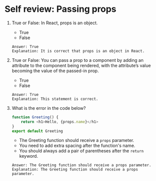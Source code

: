 # Self review: Passing props

1. True or False: In React, props is an object.
    - True 
    - False 
    ```
    Answer: True
    Explanation: It is correct that props is an object in React.
    ```

2. True or False: You can pass a prop to a component by adding an attribute to the component being rendered, with the attribute’s value becoming the value of the passed-in prop.
    - True 
    - False
    ```
    Answer: True
    Explanation: This statement is correct.
    ```

3. W​hat is the error in the code below?
    ```js
    function Greeting() {
        return <h1>Hello, {props.name}</h1>
    }
    export default Greeting
    ```
    - The Greeting function should receive a `props` parameter.
    - Y​ou need to add extra spacing after the function's name.
    - Y​ou should always add a pair of parentheses after the `return` keyword.
    ```
    Answer: The Greeting function should receive a props parameter.
    Explanation: The Greeting function should receive a props parameter.
    ```